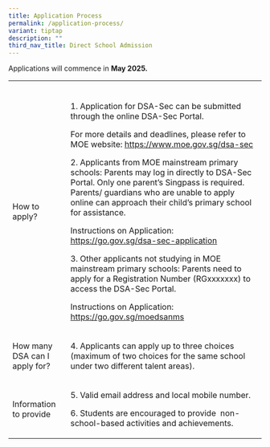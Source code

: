 ```yaml
---
title: Application Process
permalink: /application-process/
variant: tiptap
description: ""
third_nav_title: Direct School Admission
---
```

<p>Applications will commence in <strong>May 2025.</strong>
</p>
<table style="minWidth: 50px">
<colgroup>
<col>
<col>
</colgroup>
<tbody>
<tr>
<td rowspan="1" colspan="1">
<p></p>
</td>
<td rowspan="1" colspan="1">
<p></p>
</td>
</tr>
<tr>
<td rowspan="1" colspan="1">
<p>How to apply?</p>
</td>
<td rowspan="1" colspan="1">
<p>1. Application for DSA-Sec can be submitted through the online DSA-Sec
Portal.&nbsp;</p>
<p>For more details and deadlines, please refer to MOE website: <a href="https://www.moe.gov.sg/dsa-sec" rel="noopener noreferrer nofollow" target="_blank"><u>https://www.moe.gov.sg/dsa-sec</u></a>
</p>
<p></p>
<p>2. Applicants from MOE mainstream primary schools: Parents may log in
directly to DSA-Sec Portal. Only one parent’s Singpass is required. Parents/
guardians who are unable to apply online can approach their child’s primary
school for assistance.</p>
<p></p>
<p>Instructions on Application: <a href="https://www.moe.gov.sg/dsa-sec" rel="noopener noreferrer nofollow" target="_blank"><u>https://go.gov.sg/dsa-sec-application</u></a>
</p>
<p></p>
<p>3. Other applicants not studying in MOE mainstream primary schools: Parents
need to apply for a Registration Number (RGxxxxxxx) to access the DSA-Sec
Portal.</p>
<p></p>
<p>Instructions on Application: <a href="https://go.gov.sg/moedsanms" rel="noopener noreferrer nofollow" target="_blank">https://go.gov.sg/moedsanms</a>
</p>
<p></p>
</td>
</tr>
<tr>
<td rowspan="1" colspan="1">
<p>How many DSA can I apply for?</p>
</td>
<td rowspan="1" colspan="1">
<p>4. Applicants can apply up to three choices (maximum of two choices for
the same school under two different talent areas).</p>
</td>
</tr>
<tr>
<td rowspan="1" colspan="1">
<p>Information to provide</p>
</td>
<td rowspan="1" colspan="1">
<p>5. Valid email address and local mobile number.&nbsp;</p>
<p>6. Students are encouraged to provide&nbsp; non-school-based activities
and achievements.</p>
</td>
</tr>
</tbody>
</table>
<h4></h4>
<p></p>